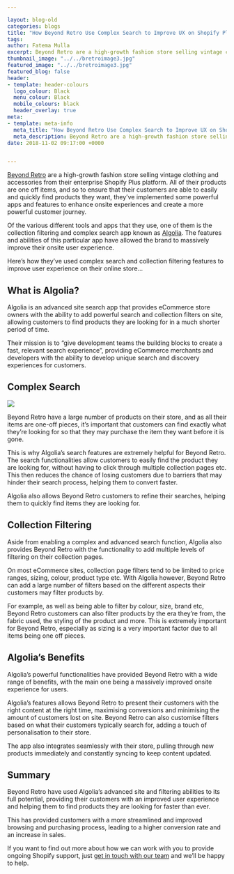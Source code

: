 ```yaml
--- 

layout: blog-old
categories: blogs
title: "How Beyond Retro Use Complex Search to Improve UX on Shopify Plus"
tags:
author: Fatema Mulla
excerpt: Beyond Retro are a high-growth fashion store selling vintage clothing and accessories from their enterprise Shopify Plus platform. All of their products are one off items, and so to ensure that their customers are able to easily and quickly find products they want, they’ve implemented some powerful apps and features to enhance onsite experiences and create a more powerful customer journey.
thumbnail_image: "../../bretroimage3.jpg"
featured_image: "../../bretroimage3.jpg"
featured_blog: false
header:
- template: header-colours
  logo_colour: Black
  menu_colour: Black
  mobile_colours: black
  header_overlay: true
meta:
- template: meta-info
  meta_title: "How Beyond Retro Use Complex Search to Improve UX on Shopify Plus"
  meta_description: Beyond Retro are a high-growth fashion store selling vintage clothing and accessories from their enterprise Shopify Plus platform. All of their products are one off items, and so to ensure that their customers are able to easily and quickly find products they want, they’ve implemented some powerful apps and features to enhance onsite experiences and create a more powerful customer journey.
date: 2018-11-02 09:17:00 +0000


--- 
```

[Beyond Retro](https://www.beyondretro.com/) are a high-growth fashion store selling vintage clothing and accessories from their enterprise Shopify Plus platform. All of their products are one off items, and so to ensure that their customers are able to easily and quickly find products they want, they’ve implemented some powerful apps and features to enhance onsite experiences and create a more powerful customer journey.

Of the various different tools and apps that they use, one of them is the collection filtering and complex search app known as [Algolia](https://www.algolia.com/). The features and abilities of this particular app have allowed the brand to massively improve their onsite user experience.

Here’s how they’ve used complex search and collection filtering features to improve user experience on their online store...

  

What is Algolia?
----------------

Algolia is an advanced site search app that provides eCommerce store owners with the ability to add powerful search and collection filters on site, allowing customers to find products they are looking for in a much shorter period of time.

Their mission is to “give development teams the building blocks to create a fast, relevant search experience”, providing eCommerce merchants and developers with the ability to develop unique search and discovery experiences for customers.

  
  

Complex Search
--------------

![](https://lh3.googleusercontent.com/hLQ16osuuW8_xWk4aj6T6tKppehxfrxAbczw36Mpeq2zbCG9xagKOB2fbMDXL1bW6dfddqanmpJbkw2EKrWu7SLq5RvelDozG6ZnRc3EoB3Y5pcWw08QVU9fYD8xJ6j5pTuVAMjC)

Beyond Retro have a large number of products on their store, and as all their items are one-off pieces, it’s important that customers can find exactly what they’re looking for so that they may purchase the item they want before it is gone.

This is why Algolia’s search features are extremely helpful for Beyond Retro. The search functionalities allow customers to easily find the product they are looking for, without having to click through multiple collection pages etc. This then reduces the chance of losing customers due to barriers that may hinder their search process, helping them to convert faster.

Algolia also allows Beyond Retro customers to refine their searches, helping them to quickly find items they are looking for.

  

Collection Filtering
--------------------

Aside from enabling a complex and advanced search function, Algolia also provides Beyond Retro with the functionality to add multiple levels of filtering on their collection pages.

On most eCommerce sites, collection page filters tend to be limited to price ranges, sizing, colour, product type etc. With Algolia however, Beyond Retro can add a large number of filters based on the different aspects their customers may filter products by.

For example, as well as being able to filter by colour, size, brand etc, Beyond Retro customers can also filter products by the era they’re from, the fabric used, the styling of the product and more. This is extremely important for Beyond Retro, especially as sizing is a very important factor due to all items being one off pieces.

  

Algolia’s Benefits
------------------

Algolia’s powerful functionalities have provided Beyond Retro with a wide range of benefits, with the main one being a massively improved onsite experience for users.

Algolia’s features allows Beyond Retro to present their customers with the right content at the right time, maximising conversions and minimising the amount of customers lost on site. Beyond Retro can also customise filters based on what their customers typically search for, adding a touch of personalisation to their store.

The app also integrates seamlessly with their store, pulling through new products immediately and constantly syncing to keep content updated.

  

Summary
-------

Beyond Retro have used Algolia’s advanced site and filtering abilities to its full potential, providing their customers with an improved user experience and helping them to find products they are looking for faster than ever.

This has provided customers with a more streamlined and improved browsing and purchasing process, leading to a higher conversion rate and an increase in sales.

If you want to find out more about how we can work with you to provide ongoing Shopify support, just [get in touch with our team](https://www.statementagency.com/contact-us) and we’ll be happy to help.